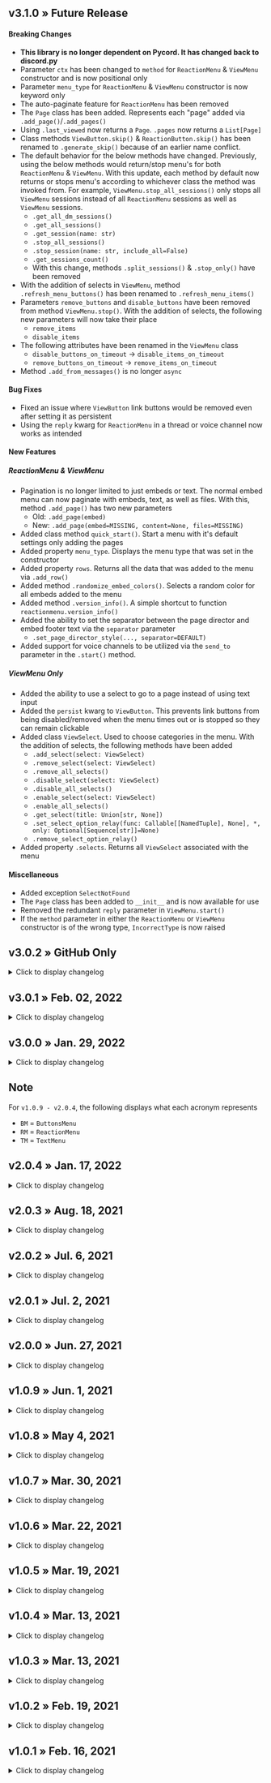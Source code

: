 ## v3.1.0 » Future Release

#### Breaking Changes
* **This library is no longer dependent on Pycord. It has changed back to discord.py**
* Parameter `ctx` has been changed to `method` for `ReactionMenu` & `ViewMenu` constructor and is now positional only
* Parameter `menu_type` for `ReactionMenu` & `ViewMenu` constructor is now keyword only
* The auto-paginate feature for `ReactionMenu` has been removed
* The `Page` class has been added. Represents each "page" added via `.add_page()`/`.add_pages()`
* Using `.last_viewed` now returns a `Page`. `.pages` now returns a `List[Page]`
* Class methods `ViewButton.skip()` & `ReactionButton.skip()` has been renamed to `.generate_skip()` because of an earlier name conflict.
* The default behavior for the below methods have changed. Previously, using the below methods would return/stop menu's for both `ReactionMenu` & `ViewMenu`. With this update, each method by default now returns or stops menu's according to whichever class the method was invoked from. For example, `ViewMenu.stop_all_sessions()` only stops all `ViewMenu` sessions instead of all `ReactionMenu` sessions as well as `ViewMenu` sessions. 
  * `.get_all_dm_sessions()`
  * `.get_all_sessions()`
  * `.get_session(name: str)`
  * `.stop_all_sessions()`
  * `.stop_session(name: str, include_all=False)`
  * `.get_sessions_count()`
  * With this change, methods `.split_sessions()` & `.stop_only()` have been removed
* With the addition of selects in `ViewMenu`, method `.refresh_menu_buttons()` has been renamed to `.refresh_menu_items()`
* Parameters `remove_buttons` and `disable_buttons` have been removed from method `ViewMenu.stop()`. With the addition of selects, the following new parameters will now take their place
  * `remove_items`
  * `disable_items`
* The following attributes have been renamed in the `ViewMenu` class
  * `disable_buttons_on_timeout` → `disable_items_on_timeout`
  * `remove_buttons_on_timeout` → `remove_items_on_timeout`
* Method `.add_from_messages()` is no longer `async`
#### Bug Fixes
* Fixed an issue where `ViewButton` link buttons would be removed even after setting it as persistent
* Using the `reply` kwarg for `ReactionMenu` in a thread or voice channel now works as intended
#### New Features
##### ReactionMenu & ViewMenu
* Pagination is no longer limited to just embeds or text. The normal embed menu can now paginate with embeds, text, as well as files. With this, method `.add_page()` has two new parameters
  * Old: `.add_page(embed)`
  * New: `.add_page(embed=MISSING, content=None, files=MISSING)`
* Added class method `quick_start()`. Start a menu with it's default settings only adding the pages
* Added property `menu_type`. Displays the menu type that was set in the constructor
* Added property `rows`. Returns all the data that was added to the menu via `.add_row()`
* Added method `.randomize_embed_colors()`. Selects a random color for all embeds added to the menu
* Added method `.version_info()`. A simple shortcut to function `reactionmenu.version_info()`
* Added the ability to set the separator between the page director and embed footer text via the `separator` parameter
  * `.set_page_director_style(..., separator=DEFAULT)`
* Added support for voice channels to be utilized via the `send_to` parameter in the `.start()` method.
##### ViewMenu Only
* Added the ability to use a select to go to a page instead of using text input
* Added the `persist` kwarg to `ViewButton`. This prevents link buttons from being disabled/removed when the menu times out or is stopped so they can remain clickable
* Added class `ViewSelect`. Used to choose categories in the menu.  With the addition of selects, the following methods have been added
  * `.add_select(select: ViewSelect)`
  * `.remove_select(select: ViewSelect)`
  * `.remove_all_selects()`
  * `.disable_select(select: ViewSelect)`
  * `.disable_all_selects()`
  * `.enable_select(select: ViewSelect)`
  * `.enable_all_selects()`
  * `.get_select(title: Union[str, None])`
  * `.set_select_option_relay(func: Callable[[NamedTuple], None], *, only: Optional[Sequence[str]]=None)`
  * `.remove_select_option_relay()`
* Added property `.selects`. Returns all `ViewSelect` associated with the menu

#### Miscellaneous
* Added exception `SelectNotFound`
* The `Page` class has been added to `__init__` and is now available for use
* Removed the redundant `reply` parameter in `ViewMenu.start()`
* If the `method` parameter in either the `ReactionMenu` or `ViewMenu` constructor is of the wrong type, `IncorrectType` is now raised



## v3.0.2 » GitHub Only
<details>
  <summary>Click to display changelog</summary>
 
#### New Features
##### ReactionMenu & ViewMenu
* Added class method `quick_start()`. Start a menu with it's default settings only adding the pages
* Added property `menu_type`. Displays the menu type that was set in the constructor
##### ViewMenu Only
* Added the `persist` kwarg to `ViewButton`. This prevents link buttons from being disabled/removed when the menu times out or is stopped so they can remain clickable

#### Changes
##### ReactionMenu & ViewMenu
* The default behavior for the below methods have changed. Previously, using the below methods would return/stop menu's for both `ReactionMenu` & `ViewMenu`. With this update, each method by default now returns or stops menu's according to whichever class the method was invoked from. For example, `ViewMenu.stop_all_sessions()` only stops all `ViewMenu` sessions instead of all `ReactionMenu` sessions and `ViewMenu` sessions. This is done with the addition of the `fixed` parameter for the following methods. If you like the old behavior, simply set the `fixed` parameter to `False`
  * `.get_all_dm_sessions(fixed=True)`
  * `.get_all_sessions(fixed=True)`
  * `.get_session(name: str, fixed=True)`
  * `.stop_all_sessions(fixed=True)`
  * `.stop_session(name: str, include_all=False, fixed=True)`
  * `.get_sessions_count(fixed=True)`
  
  With this change, method `.stop_only()` is now deprecated
 </details>


## v3.0.1 » Feb. 02, 2022
<details>
  <summary>Click to display changelog</summary>

#### Bug Fixes
* Fixed an issue where exceptions were being suppressed if one was to occur during the pagination process (`ReactionMenu` only)

#### New Features
##### ReactionMenu & ViewMenu
* Added method `wait_until_close()`
</details>




## v3.0.0 » Jan. 29, 2022
<details>
  <summary>Click to display changelog</summary>

#### Library Change
* With the discontinuation of discord.py, this library is now dependent on [pycord](https://github.com/Pycord-Development/pycord)

#### Breaking Changes
* *changed* `ReactionMenu.STATIC` and `ReactionMenu.DYNAMIC` have been renamed
  * Old: `ReactionMenu.STATIC`
  * New: `ReactionMenu.TypeEmbed`
  * Old: `ReactionMenu.DYNAMIC`
  * New: `ReactionMenu.TypeEmbedDynamic`
* *changed/removed* The parameters of `ReactionMenu` have been changed
  * Old: `ReactionMenu(ctx, back_button='⬅️', next_button='➡️', config=ReactionMenu.STATIC)`
  * New: `ReactionMenu(ctx, menu_type=ReactionMenu.TypeEmbed)`
* *changed/removed* `ReactionMenu` and `TextMenu` are no longer separate classes. `TextMenu` has been merged into `ReactionMenu`. You can use a text menu by doing the following
  * `ReactionMenu(..., menu_type=ReactionMenu.TypeText)`
* *changed* The `Button` class has been renamed to `ReactionButton` to avoid compatibility issues with pycord 2.0
* *changed* `ButtonType` has been moved and setting the `linked_to` of a button is now set through the button itself
  * Old: `Button(..., linked_to=ButtonType.NEXT_PAGE)`
  * New: `ReactionButton(..., linked_to=ReactionButton.Type.NEXT_PAGE)`
* *changed* Method `ButtonType.caller_details()` has been renamed and moved to `ReactionButton`
  * Old: `Button(..., details=ButtonType.caller_details())`
  * New: `ReactionButton(..., details=ReactionButton.set_caller_details())`
* *removed* `ReactionMenu` parameters `back_button` and `next_button` have been removed. Use `ReactionMenu.add_button()` instead
* *removed* `ReactionMenu` parameter `config` has been removed/replaced with parameter `menu_type`
* *removed* Attribute `ReactionMenu.run_time`
* *removed* Attribute `ReactionMenu.default_next_button`
* *removed* Attribute `ReactionMenu.default_back_button`
* *removed* Attribute `ReactionMenu.all_buttons`. Use `ReactionMenu.buttons` instead
* *removed* Attribute `ReactionMenu.next_buttons`
* *removed* Attribute `ReactionMenu.back_buttons`
* *removed* Attribute `ReactionMenu.first_page_buttons`
* *removed* Attribute `ReactionMenu.last_page_buttons`
* *removed* Attribute `ReactionMenu.caller_buttons`
* *removed* Attribute `ReactionMenu.end_session_buttons`
* *removed* Attribute `ReactionMenu.go_to_page_buttons`
* *removed* `ReactionMenu.help_appear_order()`
* *removed* `ReactionMenu.change_appear_order()`
* *removed* Exception `SingleUseOnly`
* *changed* `ReactionMenu.clear_all_buttons()` to `ReactionMenu.remove_all_buttons()`
* *changed* `ReactionMenu.all_can_react` is now `ReactionMenu.all_can_click`
* *changed* Parameter `turn_every` in methods `ReactionMenu.set_as_auto_paginator()` and `ReactionMenu.update_turn_every()` are now keyword only arguments
* *changed* A lot of `ReactionMenu` attributes are no longer property getters/setters. They are now normal attributes with type hints
* *changed* The parameter for method `.get_menu_from_message()` is now positional only
* *changed* The following items now return only a `list` instead of `list` or `None` (if no sessions/buttons were found). If no sessions/buttons were found, an empty list is returned
  * `.get_all_dm_sessions()`
  * `.get_all_sessions()`
  * `.get_session()`
  * `.buttons_most_clicked`
  * `.buttons`

Discords Buttons feature has been implemented using pycord. Two classes have been renamed/removed to support `discord.ui.View`
* *removed* `ButtonsMenu` class
  * This has been replaced with `ViewMenu`
* *changed* The `ViewMenu.update()` method arguments are now keyword only
* *removed* `ComponentsButton` class
  * This has been replaced with `ViewButton`
* *changed* All `ComponentsButton` factory methods. They've been renamed and are now apart of the `ViewButton` class
  * Old
    * `ComponentsButton.basic_back()`
    * `ComponentsButton.basic_next()`
  * New
    * `ViewButton.back()`
    * `ViewButton.next()`
* *changed* The emojis attached to each menu have been moved to their own class
  * Old
    * `ReactionMenu.EMOJI_BACK_BUTTON`
    * `ReactionMenu.EMOJI_NEXT_BUTTON`
  * New
    * `ReactionMenu.Emojis.BACK_BUTTON`
    * `ReactionMenu.Emojis.NEXT_BUTTON`
* *changed* `ReactionButton` names are now case sensitive if you were to `get` a button
* *changed* Getting a button with `ReactionMenu` has been replaced by a new method
  * Old: `ReactionMenu.get_button_by_name(name: str)`
  * New: `ReactionMenu.get_button(identity: Union[str, int], *, search_by='name')`. This method now returns only a `list` of buttons instead of either a single button or multiple buttons
* *changed* Setting the `ID_CALLER` information is different now. See the documentation for proper implementation

#### New Features
##### ReactionMenu & ViewMenu
* Added the ability to paginate through multiple pages in a single button press
  * `ReactionButton(..., skip=ReactionButton.Skip(...))`
* Added the ability for relay functions to relay only the buttons of your choice instead of relaying all buttons
  * `ReactionMenu.set_relay(..., only: List[ReactionButton]=None)`
* Added the ability to remove the call to a timeout method if you have one set
  * `ReactionMenu.remove_on_timeout()`
* Added the ability to add multiple pages/buttons to the menu at once
  * `ReactionMenu.add_pages(pages: Sequence[Union[discord.Embed, str]])`
  * `ReactionMenu.add_buttons(buttons: Sequence[ReactionButton])`
* Added parameter `reply` to the `start` method. Enables the menu message to reply to the message that triggered it
  * `ReactionMenu.start(..., reply: bool=False)`
* Added property `ReactionMenu.last_viewed`. Returns the last page that was seen by the user in the pagination process
* Added the ability to use a message ID/message object to add the specified message's content into a menu
  * `ReactionMenu.add_from_ids(messageable: discord.abc.Messageable, message_ids: Sequence[int])`
  * `ReactionMenu.add_from_messages(messages: Sequence[discord.Message])`
* Added the ability to separate embeds and strings
  * `Reactionmenu.separate(values: Sequence[Any])`
* Added the ability to test whether all items in a sequence are of type `discord.Embed` or `str`
  * `ReactionMenu.all_embeds(values: Sequence[Any])`
  * `ReactionMenu.all_strings(values: Sequence[Any])`
* Added the ability to filter all active `ReactionMenu`'s and `ViewMenu`'s into two separate lists
  * `ReactionMenu.split_sessions()`
* Added the ability to stop all `ReactionMenu`'s or `ViewMenu`'s
  * `ReactionMenu.stop_only(session_type: str)`
* Added a method that allows you to set the page director style from a set of pre-defined styles
  * `ReactionMenu.set_page_director_style(style_id: int)`

##### ReactionMenu Only
* Added factory methods for `ReactionButton`
  * `ReactionButton.back()` 
  * `ReactionButton.next()` 
  * `ReactionButton.go_to_first_page()` 
  * `ReactionButton.go_to_last_page()` 
  * `ReactionButton.go_to_page()` 
  * `ReactionButton.end_session()` 
  * `ReactionButton.all()`
  * `ReactionButton.skip(emoji: str, action: str, amount: int)`
* Added attribute `ReactionMenu.remove_extra_emojis`

##### ViewMenu Only
* Added factory methods for `ViewButton`
  * `ViewButton.link(label: str, url: str)`
  * `ViewButton.skip(label: str, action: str, amount: int)`
* Added methods to set all button styles
  * `ViewMenu.randomize_button_styles()`
  * `ViewMenu.set_button_styles(style: discord.ButtonStyle)`
* `ViewButton` now has a `name` attribute
* Added the ability for method `ViewMenu.get_button()` to get buttons by name
  * `ViewMenu.get_button(..., search_by='name')`

##### Miscellaneous
* `ReactionButton` & `ViewButton` attribute `last_clicked` now supports an aware `datetime.datetime`
* The `send_to` parameter in method `.start()` now supports threads
* Method `.set_on_timeout()` now raises `IncorrectType` instead of `MenuException` if the parameter given was not callable
* Method `ReactionMenu.add_button()` now also raises `MenuSettingsMismatch`
* Method `ReactionMenu.refresh_auto_pagination_data()` now raises an error if no data was given in it's parameter
* Added new exceptions. `ViewMenuException` and `MenuException`. All library exceptions can be caught using `MenuException`
* Added function `reactionmenu.version_info()`. Used if submitting a GitHub issue
* Added dunder methods for the library itself and a class
  * `__all__` for `reactionmenu` (`from reactionmenu import *`)
  * `__repr__` for `ViewButton.Followup`

</details>


## Note
For `v1.0.9 - v2.0.4`, the following displays what each acronym represents
* `BM` = `ButtonsMenu`
* `RM` = `ReactionMenu`
* `TM` = `TextMenu`

## v2.0.4 » Jan. 17, 2022
<details>
  <summary>Click to display changelog</summary>

#### Bug Fixes
* `BM` Fixed an issue where multiple link buttons couldn't be used

</details>




## v2.0.3 » Aug. 18, 2021
<details>
  <summary>Click to display changelog</summary>

#### New Features
* `RM|TM` The `Button` class now has similar attributes to `ComponentsButton`
  * `Button.menu`
  * `Button.clicked_by`
  * `Button.total_clicks`
  * `Button.last_clicked`
* `BM|RM|TM` `ReactionMenu.EMOJI_END_SESSION` is now ⏹️ instead of ❌

</details>




## v2.0.2 » Jul. 6, 2021
<details>
  <summary>Click to display changelog</summary>

#### New Features
* `BM` Added the ability to disable or remove a button from the menu when it has been clicked x amount of times

</details>




## v2.0.1 » Jul. 2, 2021
<details>
  <summary>Click to display changelog</summary>

#### New Features
* Not a new feature, but Discord has increased the embed description length limit from 2048 to 4096. Exception `DescriptionOversized`, typically raised when using a dynamic menu and the amount of `rows_requested` is too large for the amount of information received, has been updated to reflect that change
* `BM` Added `ComponentsButton.ID_CUSTOM_EMBED` for `ComponentsButton`. Buttons that go to the specified embed when clicked and are not apart of the normal pagination process
* `BM` Added the ability to get the `ButtonsMenu` instance from a `ComponentsButton`
  * `ComponentsButton.menu`
* `BM` Added the ability to call a function when buttons are pressed
  * `ButtonsMenu.set_relay()`
  * `ButtonsMenu.remove_relay()`
* `RM|TM` Added the ability to remove relays that have been set
  * `ReactionMenu.remove_relay()`

#### Bug Fixes
* `BM` Fixed an issue where a button with `ComponentsButton.ID_CALLER` could not call discord.py command functions
* `BM` Fixes for method `ButtonsMenu.update()`
  * Fixed an issue where if a button with `ComponentsButton.ID_CALLER` or `ComponentsButton.ID_SEND_MESSAGE` was already registered to the menu and an attempt to reuse that button during a `ButtonsMenu.update()` call, an error would occur
  * Fixed an issue where if a menu was updated and there were no `new_pages`, the page index value would still be from before the update, and clicking a back/next button would go to the wrong page
  * Fixed an issue where if a menu was updated and there were `new_pages` (embeds) that contained footers, the footer information would be removed
  
</details>




## v2.0.0 » Jun. 27, 2021
<details>
  <summary>Click to display changelog</summary>

#### New Features
* Added new type of menu (`ButtonsMenu`). Discords new [Buttons](https://support.discord.com/hc/en-us/articles/1500012250861-Bots-Buttons) feature
* `RM|TM` Added the ability to call a function upon menu timeout
  * `ReactionMenu.set_on_timeout(func: object)`
* `RM|TM` Added the ability to get the menu object from a message ID
  * `ReactionMenu.get_menu_from_message(message_id: int)`
* `RM|TM` Added the ability to set menu session limits per guild, channel, or member (before you could only set per guild)
* `RM|TM` Added the ability to remove limits that have been set
  * `ReactionMenu.remove_limit()`
* `RM|TM` Added the ability to access the `discord.Member` object of the person that started the menu
  * `ReactionMenu.owner`
* `RM|TM` Added `owner` to `__repr__`
* `RM|TM` Added the ability to get all active DM sessions
  * `ReactionMenu.get_all_dm_sessions()`

</details>




## v1.0.9 » Jun. 1, 2021
<details>
  <summary>Click to display changelog</summary>

#### New Features
* Added new type of reaction menu (`TextMenu`). Just like the normal reaction menu but no embeds are involved, only plain text is used. `TextMenu` has limited options compared to `ReactionMenu`
* Added auto-pagination. The ability for the menu to turn pages on it's own. In addition to this, the `ReactionMenu` constructors `back_button` and `next_button` parameters can now be set to `None` if you intend to set the menu as an auto-pagination menu
  * `ReactionMenu.set_as_auto_paginator(turn_every: Union[int, float])`
  * `ReactionMenu.update_turn_every(turn_every: Union[int, float])`
  * `ReactionMenu.update_all_turn_every(turn_every: Union[int, float])`
  * `ReactionMenu.refresh_auto_pagination_data(*embeds: Embed)`
  * `ReactionMenu.stop_all_auto_sessions()`
  * `ReactionMenu.auto_turn_every`
  * `ReactionMenu.auto_paginator`
* Added basic emojis. Used as in-house helper variables to set your `back_button`/`next_button` parameters in `ReactionMenu`/`TextMenu` as well as the `emoji` parameter in `Button`
  * `ReactionMenu.EMOJI_NEXT_BUTTON`
  * `ReactionMenu.EMOJI_BACK_BUTTON`
  * `ReactionMenu.EMOJI_FIRST_PAGE`
  * `ReactionMenu.EMOJI_LAST_PAGE`
  * `ReactionMenu.EMOJI_GO_TO_PAGE`
  * `ReactionMenu.EMOJI_END_SESSION`
* Added the ability for a menu to be interacted with in direct messages. If a menu session is in a direct message, the following settings are disabled/changed because of discord limitations and resource/safety reasons:
  * `ReactionMenu.clear_reactions_after` (set to `False`)
  * `ReactionMenu.navigation_speed` (set to `ReactionMenu.FAST`)
  * `ReactionMenu.delete_interactions` (set to `False`)
  * `ReactionMenu.only_roles` (set to `None`)
  * `ReactionMenu.timeout` (set to `60.0` if set to `None`)
  * `ReactionMenu.auto_paginator` (set to `False`)
* Added the ability to track how long a menu session has been active
  * `ReactionMenu.run_time`
* Added the ability to set if only members with certain roles can control the menu
  * `ReactionMenu.only_roles`
* Added the ability to access the `discord.Message` object the menu is operating from
  * `ReactionMenu.message`
* Added the ability to gracefully stop all running menu's
  * `ReactionMenu.stop_all_sessions()`
* Added the ability to stop a specific menu by it's name
  * `ReactionMenu.stop_session(name: str, include_all=False)`
* Added the ability to get a session by it's name
  * `ReactionMenu.get_session(name: str)`
* Added the ability to get all active sessions
  * `ReactionMenu.get_all_sessions()`
* Added the ability for a menu reaction press to call other functions with the information of who pressed the reaction, what reaction was pressed, the time it was pressed, and the menu's object
  * `ReactionMenu.set_relay(func)`
* Added `__repr__` for `ReactionMenu`
* Added documentation (doc strings) to a lot more properties to easily see what it does and what the return type is
* Added new error types: `IncorrectType`, mainly raised when using a property setter and the supplied value type was not what was expected. `NoButtons`, raised when the menu was started but there were no buttons registered

#### Bug Fixes
* Fixed an issue where it was possible to call `ReactionMenu.set_main_pages()` and `ReactionMenu.set_last_pages()` without actually implementing the necessary parameters

* Fixed an issue where if `ReactionMenu.clear_all_buttons()` was called and an attempt to access properties `ReactionMenu.default_back_button` or `ReactionMenu.default_next_button`, an error would occur. In addition, if other buttons were added to the menu after `ReactionMenu.clear_all_buttons()` was called and the default back/next properties were accessed, it would not return the true default back/next buttons. It would return the most recently added button after `ReactionMenu.clear_all_buttons()` was called. Accessing `ReactionMenu.default_back_button` or `ReactionMenu.default_next_button` now returns the true default back/next buttons (the buttons set in the `ReactionMenu` constructor), even if all buttons were cleared

* Fixed an issue where if a menu was sent to a channel other than the one it was triggered in using the `send_to` kwarg in method `ReactionMenu.start()`. Using a `Button` with `ButtonType.GO_TO_PAGE`, the prompt would ask what page you'd like to go to but wouldn't respond when a message was sent in the channel where the prompt was

* Fixed an issue where if the menu was started with no buttons registered, an error would occur that was not informative. If there's an attempt to start the menu when no buttons are registered, an informative error (exception `NoButtons`) is now raised 

* Fixed an issue where if buttons were added after all buttons were removed and those buttons did not have their `name` kwarg set, an error would occur. The menu will now run as expected if buttons were added after all buttons were removed from the menu regardless of if a buttons optional kwarg was not set

#### Breaking Change
  * *removed* `ReactionMenu.cancel_all_sessions()`
    * Before this update, `.cancel_all_sessions()` was used as an easy way to essentially "pull the plug" on all menu session processing. Although it being effective, it left certain values of the menu unchanged/not removed which was okay in versions `<= 1.0.8`. With this update, because of the changes made for how the overall menu functions, those values are now way too important to be left unchanged/not removed. Using the new class method `ReactionMenu.stop_all_sessions()` provides a much cleaner way to end all processing for active menus
  * *changed* Some property return types
    * There were some properties that would return an empty list if there were no items in their associated list. With `v1.0.9`, the below properties now return `None` instead of an empty list if their list contains no items
    * `ReactionMenu.all_buttons`
    * `ReactionMenu.next_buttons`
    * `ReactionMenu.back_buttons`

</details>




## v1.0.8 » May 4, 2021
<details>
  <summary>Click to display changelog</summary>

#### New Features
* Added `ReactionMenu.delete_on_timeout`

</details>




## v1.0.7 » Mar. 30, 2021
<details>
  <summary>Click to display changelog</summary>

#### Bug Fixes
* Fixed an issue where if a menu's timeout was set to `None` and the `navigation_speed` was set to `ReactionMenu.FAST`, an error would occur

</details>




## v1.0.6 » Mar. 22, 2021
<details>
  <summary>Click to display changelog</summary>

#### New Features
* Added the ability to start a menu in a specific channel

#### Bug Fixes
* Fixed an issue where custom embeds in a dynamic menu would not display all implemented values from that embed

</details>




## v1.0.5 » Mar. 19, 2021
<details>
  <summary>Click to display changelog</summary>

#### New Features
* Added `ReactionMenu` kwarg `navigation_speed`. Used with the below class attributes
  * `ReactionMenu.NORMAL`
  * `ReactionMenu.FAST`
#### Bug Fixes
* Fixed an issue where if multiple menu instances were created and stopped in a single execution, calling `ReactionMenu.stop()` could stop the wrong instance

* Fixed an issue where if an exception was to occur during the startup of a menu, exceptions such as discord.py's "missing permissions" exception would be suppressed and not be displayed 

* Fixed an issue with `Button` objects where a duplicate name/emoji could be used

</details>




## v1.0.4 » Mar. 13, 2021
<details>
  <summary>Click to display changelog</summary>

#### New Features
* Small additional update for `v1.0.3`. Support for `@client.command()` functions to be used with `ButtonType.CALLER`

</details>




## v1.0.3 » Mar. 13, 2021
<details>
  <summary>Click to display changelog</summary>

#### New Features
* Added the ability for buttons to call functions
* Added new `ButtonType` (`ButtonType.CALLER`)
* Added class method `ButtonType.caller_details()`

#### Bug Fixes
* Fixed an issue where all exceptions were suppressed specifically inside the execution method

</details>




## v1.0.2 » Feb. 19, 2021
<details>
  <summary>Click to display changelog</summary>

#### New Features
* Added class method `ReactionMenu.get_sessions_count()`
* Added the option to delete the messages sent when interacting with the menu via `ButtonType.GO_TO_PAGE` (`ReactionMenu` kwarg `delete_interactions`). Repeatedly using `ButtonType.GO_TO_PAGE` can sometimes make the chat look like spam

</details>




## v1.0.1 » Feb. 16, 2021
<details>
  <summary>Click to display changelog</summary>

#### New Features
* Added the ability to limit the amount of active menu sessions
   * `ReactionMenu.set_sessions_limit()`
* Added new `ButtonType` (`ButtonType.GO_TO_PAGE`)
* Added `go_to_page_buttons` property
* Added `total_pages` property
* Added class method `ReactionMenu.cancel_all_sessions()` (**removed since** `v1.0.9`)

</details>
